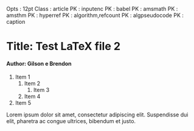 Opts : 12pt 
Class : article 
PK : inputenc 
PK : babel 
PK : amsmath 
PK : amsthm 
PK : hyperref 
PK : algorithm,refcount 
PK : algpseudocode 
PK : caption 
#  Title: Test LaTeX file 2
####  Author: Gilson e Brendon

1. Item 1
	1. Item 2
		1. Item 3
	1. Item 4
1. Item 5

Lorem ipsum dolor sit amet, consectetur adipiscing elit. Suspendisse dui elit, pharetra ac congue ultrices, bibendum et justo. 

